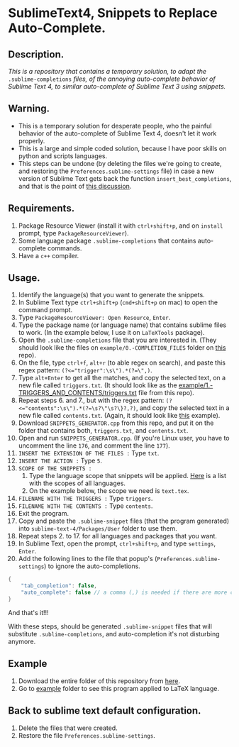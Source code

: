 # SublimeText4, Snippets to Replace Auto-Complete.









## Description.



*This is a repository that contains a temporary solution, to adapt the* `.sublime-completions` *files, of the annoying auto-complete behavior of Sublime Text 4, to similar auto-complete of Sublime Text 3 using snippets.*








## Warning.



- This is a temporary solution for desperate people, who the painful behavior of the auto-complete of Sublime Text 4, doesn't let it work properly. 
- This is a large and simple coded solution, because I have poor skills on python and scripts languages.
- This steps can be undone (by deleting the files we're going to create, and restoring the `Preferences.sublime-settings` file) in case a new version of Sublime Text gets back the function `insert_best_completions`, and that is the point of [this discussion](https://forum.sublimetext.com/t/st3-style-autocomplete-in-st4/57774).








## Requirements.



1. Package Resource Viewer (install it with `ctrl+shift+p`, and on `install` prompt, type `PackageResourceViewer`).
2. Some language package `.sublime-completions` that contains auto-complete commands.
3. Have a `c++` compiler.








## Usage.



1. Identify the language(s) that you want to generate the snippets.
2. In Sublime Text type `ctrl+shift+p` (`cmd+shift+p` on mac) to open the command prompt.
3. Type `PackageResourceViewer: Open Resource`, `Enter`.
4. Type the package name (or language name) that contains sublime files to work. (In the example below, I use it on `LaTeXTools` package).
5. Open the `.sublime-completions` file that you are interested in. (They should look like the files on `example/0.-COMPLETION_FILES` folder on [this]() repo).
6. On the file, type `ctrl+f`, `alt+r` (to able regex on search), and paste this regex pattern: `(?<="trigger":\s\").*(?=\",)`.
7. Type `alt+Enter` to get all the matches, and copy the selected text, on a new file called `triggers.txt`. (It should look like as the [example/1.-TRIGGERS_AND_CONTENTS/triggers.txt](https://github.com/ZeraujKcire/Sublime-Text-4-Snippets-to-Replace-Auto-Complete/blob/main/example/1.-TRIGGERS_AND_CONTENTS/triggers.txt) file from this repo).
8. Repeat steps 6. and 7., but with the regex pattern: `(?<="contents":\s\").*(?=\s?\"\s?\}?,?)`, and copy the selected text in a new file called `contents.txt`. (Again, it should look like [this](https://github.com/ZeraujKcire/Sublime-Text-4-Snippets-to-Replace-Auto-Complete/blob/main/example/1.-TRIGGERS_AND_CONTENTS/contents.txt) example).
9. Download `SNIPPETS_GENERATOR.cpp` from this repo, and put it on the folder that contains both, `triggers.txt`, and `contents.txt`. 
10. Open and run `SNIPPETS_GENERATOR.cpp`. (If you're Linux user, you have to uncomment the line `176`, and comment the line `177`).
11. `INSERT THE EXTENSION OF THE FILES :` Type `txt`.
12. `INSERT THE ACTION :` Type `5`.
13. `SCOPE OF THE SNIPPETS : `
    1. Type the language scope that snippets will be applied. [Here](https://gist.github.com/J2TEAM/a54bafb082f90c0f20c9) is a list with the scopes of all languages.
    2. On the example below, the scope we need is `text.tex`.
14. `FILENAME WITH THE TRIGGERS :` Type `triggers`.
15. `FILENAME WITH THE CONTENTS :` Type `contents`.
16. Exit the program.
17. Copy and paste the `.sublime-snippet` files (that the program generated) into `sublime-text-4/Packages/User` folder to use them.
18. Repeat steps 2. to 17. for all languages and packages that you want.
19. In Sublime Text, open the prompt, `ctrl+shift+p`, and type `settings`, `Enter`.
20. Add the following lines to the file that popup's (`Preferences.sublime-settings`) to ignore the auto-completions.

```c++
{
	"tab_completion": false,
	"auto_complete": false // a comma (,) is needed if there are more configuration below.
}
```



And that's it!!! 

With these steps, should be generated `.sublime-snippet` files that will substitute `.sublime-completions`, and auto-completion it's not disturbing anymore.








## Example


1. Download the entire folder of this repository from [here](https://github.com/ZeraujKcire/Sublime-Text-4-Snippets-to-Replace-Auto-Complete/archive/refs/heads/main.zip).
2. Go to [example](https://github.com/ZeraujKcire/Sublime-Text-4-Snippets-to-Replace-Auto-Complete/tree/main/example) folder to see this program applied to LaTeX language.








## Back to sublime text default configuration.



1. Delete the files that were created.
2. Restore the file `Preferences.sublime-settings`.
